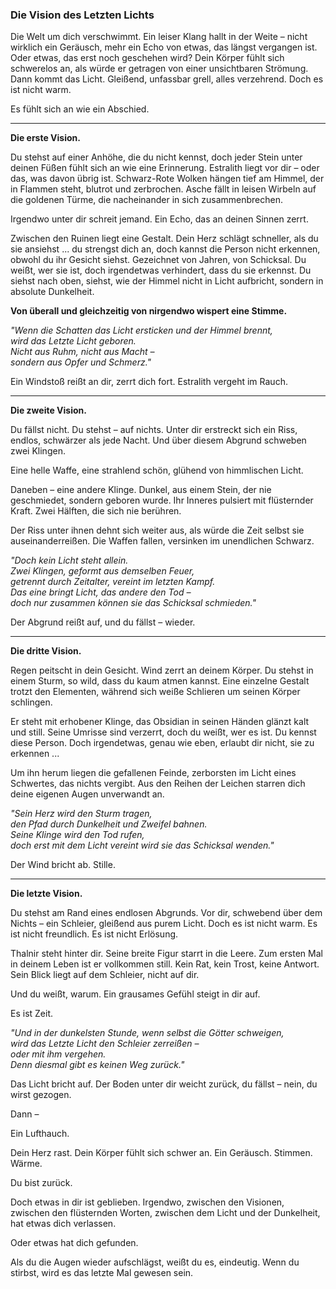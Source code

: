 ### **Die Vision des Letzten Lichts**

Die Welt um dich verschwimmt. Ein leiser Klang hallt in der Weite – nicht wirklich ein Geräusch, mehr ein Echo von etwas, das längst vergangen ist. Oder etwas, das erst noch geschehen wird? Dein Körper fühlt sich schwerelos an, als würde er getragen von einer unsichtbaren Strömung. Dann kommt das Licht. Gleißend, unfassbar grell, alles verzehrend. Doch es ist nicht warm.

Es fühlt sich an wie ein Abschied.

---

**Die erste Vision.**

Du stehst auf einer Anhöhe, die du nicht kennst, doch jeder Stein unter deinen Füßen fühlt sich an wie eine Erinnerung. Estralith liegt vor dir – oder das, was davon übrig ist. Schwarz-Rote Wolken hängen tief am Himmel, der in Flammen steht, blutrot und zerbrochen. Asche fällt in leisen Wirbeln auf die goldenen Türme, die nacheinander in sich zusammenbrechen.

Irgendwo unter dir schreit jemand. Ein Echo, das an deinen Sinnen zerrt.

Zwischen den Ruinen liegt eine Gestalt. Dein Herz schlägt schneller, als du sie ansiehst ... du strengst dich an, doch kannst die Person nicht erkennen, obwohl du ihr Gesicht siehst. Gezeichnet von Jahren, von Schicksal. Du weißt, wer sie ist, doch irgendetwas verhindert, dass du sie erkennst.  Du siehst nach oben, siehst, wie der Himmel nicht in Licht aufbricht, sondern in absolute Dunkelheit.

**Von überall und gleichzeitig von nirgendwo wispert eine Stimme.**

_"Wenn die Schatten das Licht ersticken und der Himmel brennt,  
wird das Letzte Licht geboren.  
Nicht aus Ruhm, nicht aus Macht –  
sondern aus Opfer und Schmerz."_

Ein Windstoß reißt an dir, zerrt dich fort. Estralith vergeht im Rauch.

---

**Die zweite Vision.**

Du fällst nicht. Du stehst – auf nichts. Unter dir erstreckt sich ein Riss, endlos, schwärzer als jede Nacht. Und über diesem Abgrund schweben zwei Klingen.

Eine helle Waffe, eine strahlend schön, glühend von himmlischen Licht.

Daneben – eine andere Klinge. Dunkel, aus einem Stein, der nie geschmiedet, sondern geboren wurde. Ihr Inneres pulsiert mit flüsternder Kraft. Zwei Hälften, die sich nie berühren.

Der Riss unter ihnen dehnt sich weiter aus, als würde die Zeit selbst sie auseinanderreißen. Die Waffen fallen, versinken im unendlichen Schwarz.

_"Doch kein Licht steht allein.  
Zwei Klingen, geformt aus demselben Feuer,  
getrennt durch Zeitalter, vereint im letzten Kampf.  
Das eine bringt Licht, das andere den Tod –  
doch nur zusammen können sie das Schicksal schmieden."_

Der Abgrund reißt auf, und du fällst – wieder. 

---

**Die dritte Vision.**

Regen peitscht in dein Gesicht. Wind zerrt an deinem Körper. Du stehst in einem Sturm, so wild, dass du kaum atmen kannst. Eine einzelne Gestalt trotzt den Elementen, während sich weiße Schlieren um seinen Körper schlingen. 

Er steht mit erhobener Klinge, das Obsidian in seinen Händen glänzt kalt und still. Seine Umrisse sind verzerrt, doch du weißt, wer es ist. Du kennst diese Person. Doch irgendetwas, genau wie eben, erlaubt dir nicht, sie zu erkennen ...

Um ihn herum liegen die gefallenen Feinde, zerborsten im Licht eines Schwertes, das nichts vergibt. Aus den Reihen der Leichen starren dich deine eigenen Augen unverwandt an.

_"Sein Herz wird den Sturm tragen,  
den Pfad durch Dunkelheit und Zweifel bahnen.  
Seine Klinge wird den Tod rufen,  
doch erst mit dem Licht vereint wird sie das Schicksal wenden."_

Der Wind bricht ab. Stille.

---

**Die letzte Vision.**

Du stehst am Rand eines endlosen Abgrunds. Vor dir, schwebend über dem Nichts – ein Schleier, gleißend aus purem Licht. Doch es ist nicht warm. Es ist nicht freundlich. Es ist nicht Erlösung.

Thalnir steht hinter dir. Seine breite Figur starrt in die Leere. Zum ersten Mal in deinem Leben ist er vollkommen still. Kein Rat, kein Trost, keine Antwort. Sein Blick liegt auf dem Schleier, nicht auf dir.

Und du weißt, warum. Ein grausames Gefühl steigt in dir auf.

Es ist Zeit.

_"Und in der dunkelsten Stunde, wenn selbst die Götter schweigen,  
wird das Letzte Licht den Schleier zerreißen –  
oder mit ihm vergehen.  
Denn diesmal gibt es keinen Weg zurück."_

Das Licht bricht auf. Der Boden unter dir weicht zurück, du fällst – nein, du wirst gezogen.

Dann –

Ein Lufthauch.

Dein Herz rast. Dein Körper fühlt sich schwer an. Ein Geräusch. Stimmen. Wärme.

Du bist zurück.

Doch etwas in dir ist geblieben. Irgendwo, zwischen den Visionen, zwischen den flüsternden Worten, zwischen dem Licht und der Dunkelheit, hat etwas dich verlassen.

Oder etwas hat dich gefunden.

Als du die Augen wieder aufschlägst, weißt du es, eindeutig. Wenn du stirbst, wird es das letzte Mal gewesen sein.